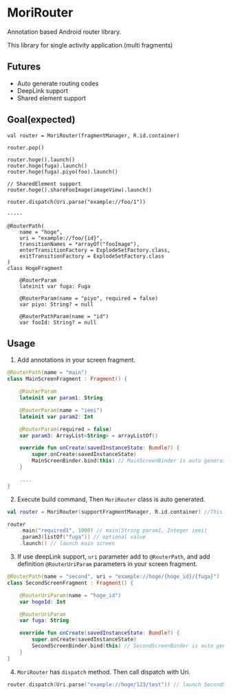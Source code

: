 # MoriRouter
Annotation based Android router library.

This library for single activity application.(multi fragments)

## Futures
- Auto generate routing codes
- DeepLink support
- Shared element support

## Goal(expected)
```
val router = MoriRouter(fragmentManager, R.id.container)

router.pop()

router.hoge().launch()
router.hoge(fuga).launch()
router.hoge(fuga).piyo(foo).launch()

// SharedElement support
router.hoge().shareFooImage(imageView).launch()

router.dispatch(Uri.parse("example://foo/1"))

-----

@RouterPath(
    name = "hoge",
    uri = "example://foo/{id}",
    transitionNames = *arrayOf("fooImage"),
    enterTransitionFactory = ExplodeSetFactory.class,
    exitTransitionFactory = ExplodeSetFactory.class
)
class HogeFragment

    @RouterParam
    lateinit var fuga: Fuga

    @RouterParam(name = "piyo", required = false)
    var piyo: String? = null

    @RouterPathParam(name = "id")
    var fooId: String? = null
```

## Usage

1. Add annotations in your screen fragment.

```kotlin
@RouterPath(name = "main")
class MainScreenFragment : Fragment() {

    @RouterParam
    lateinit var param1: String

    @RouterParam(name = "ieei")
    lateinit var param2: Int

    @RouterParam(required = false)
    var param3: ArrayList<String> = arrayListOf()

    override fun onCreate(savedInstanceState: Bundle?) {
        super.onCreate(savedInstanceState)
        MainScreenBinder.bind(this) // MainScreenBinder is auto generated class.
    }

    ....
}
```

2. Execute build command, Then `MoriRouter` class is auto generated.

```kotlin
val router = MoriRouter(supportFragmentManager, R.id.container) //This class is auto generated class.

router
    .main("required1", 1000) // main(String param1, Integer ieei)
    .param3(listOf("fuga")) // optional value
    .launch() // launch main screen
```

3. If use deepLink support, `uri` parameter add to `@RouterPath`, and add definition `@RouterUriParam` parameters in your screen fragment.

```kotlin
@RouterPath(name = "second", uri = "example://hoge/{hoge_id}/{fuga}")
class SecondScreenFragment : Fragment() {

    @RouterUriParam(name = "hoge_id")
    var hogeId: Int

    @RouterUriParam
    var fuga: String

    override fun onCreate(savedInstanceState: Bundle?) {
        super.onCreate(savedInstanceState)
        SecondScreenBinder.bind(this) // SecondScreenBinder is auto generated class.
    }
}
```

4. `MoriRouter` has `dispatch` method. Then call dispatch with Uri.

```kotlin
router.dispatch(Uri.parse("example://hoge/123/test")) // launch SecondScreenFragment (hogeId = 123, fuga=test)
```

